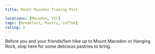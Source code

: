 ```yaml
---
title: Mount Macedon Trading Post

locations: [Macedon, VIC]
tags: [Breakfast, Pastry, Coffee]
rating: 2
---
```


Before you and your friends/fam hike up to Mount Macedon or Hanging Rock, stop here for some delicious pastries to bring.